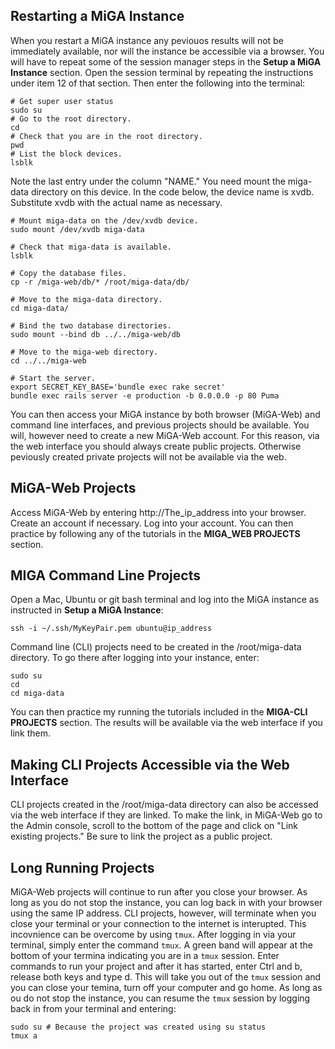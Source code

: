 ## Restarting a MiGA Instance
When you restart a MiGA instance any peviouos results will not be immediately available, nor will the instance be accessible via a browser. You will have to repeat some of the session manager steps in the **Setup a MiGA Instance** section. Open the session terminal by repeating the instructions under item 12 of that section. Then enter the following into the terminal:

```
# Get super user status
sudo su 
# Go to the root directory.
cd
# Check that you are in the root directory.
pwd
# List the block devices.
lsblk
```
Note the last entry under the column "NAME." You need mount the miga-data directory on this device. In the code below, the device name is xvdb. Substitute xvdb with the actual name as necessary.  

```
# Mount miga-data on the /dev/xvdb device.
sudo mount /dev/xvdb miga-data

# Check that miga-data is available.
lsblk

# Copy the database files.
cp -r /miga-web/db/* /root/miga-data/db/

# Move to the miga-data directory.
cd miga-data/

# Bind the two database directories.
sudo mount --bind db ../../miga-web/db 

# Move to the miga-web directory.
cd ../../miga-web

# Start the server.
export SECRET_KEY_BASE='bundle exec rake secret'  
bundle exec rails server -e production -b 0.0.0.0 -p 80 Puma
```
You can then access your MiGA instance by both browser (MiGA-Web) and command line interfaces, and previous projects should be available. You will, however need to create a new MiGA-Web account. For this reason, via the web interface you should always create public projects. Otherwise peviously created private projects will not be available via the web.  

## MiGA-Web Projects

Access MiGA-Web by entering http://The_ip_address into your browser. Create an account if necessary. Log into your account. You can then practice by following any of the tutorials in the **MIGA_WEB PROJECTS** section.

## MIGA Command Line Projects

Open a Mac, Ubuntu or git bash terminal and log into the MiGA instance as instructed in **Setup a MiGA Instance**:

```
ssh -i ~/.ssh/MyKeyPair.pem ubuntu@ip_address
```

Command line (CLI) projects need to be created in the /root/miga-data directory. To go there after logging into your instance, enter:

```
sudo su
cd 
cd miga-data
```
You can then practice my running the tutorials included in the **MIGA-CLI PROJECTS** section. The results will be available via the web interface if you link them. 

## Making CLI Projects Accessible via the Web Interface

CLI projects created in the /root/miga-data directory can also be accessed via the web interface if they are linked. To make the link, in MiGA-Web go to the Admin console, scroll to the bottom of the page and click on "Link existing projects." Be sure to link the project as a public project.

## Long Running Projects

MiGA-Web projects will continue to run after you close your browser. As long as you do not stop the instance, you can log back in with your browser using the same IP address. CLI projects, however, will terminate when you close your terminal or your connection to the internet is interupted. This incovnience can be overcome by using ```tmux```. After logging in via your terminal, simply enter the command ```tmux```. A green band will appear at the bottom of your termina indicating you are in a ```tmux``` session. Enter commands to run your project and after it has started, enter Ctrl and b, release both keys and type d. This will take you out of the ```tmux``` session and you can close your temina, turn off your computer and go home. As long as ou do not stop the instance, you can resume the ```tmux``` session by logging back in from your terminal and entering:

```
sudo su # Because the project was created using su status
tmux a
```

